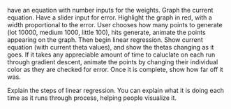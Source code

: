 have an equation with number inputs for the weights. Graph the current equation. Have a slider input for error. Highlight the graph in red, with a width proportional to the error. User chooses how many points to generate (lot 10000, medium 1000, little 100), hits generate, animate the points appearing on the graph. Then begin linear regression. Show current equation (with current theta values), and show the thetas changing as it goes. If it takes any appreciable amount of time to caluclate on each run through gradient descent, animate the points by changing their individual color as they are checked for error. Once it is complete, show how far off it was.

Explain the steps of linear regression. You can explain what it is doing each time as it runs through process, helping people visualize it.
